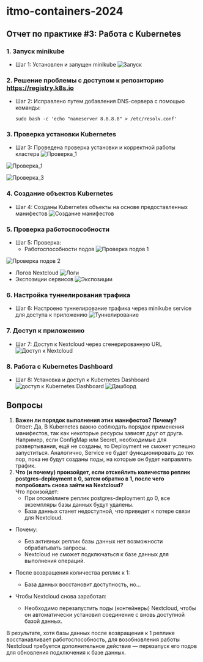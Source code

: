 # itmo-containers-2024
## Отчет по практике #3: Работа с Kubernetes

### 1. Запуск minikube
- Шаг 1: Установлен и запущен minikube
![Запуск](screens\2.jpg)

### 2. Решение проблемы с доступом к репозиторию https://registry.k8s.io
- Шаг 2: Исправлено путем добавления DNS-сервера с помощью команды:
  ```
  sudo bash -c 'echo "nameserver 8.8.8.8" > /etc/resolv.conf'
  ```

### 3. Проверка установки Kubernetes
- Шаг 3: Проведена проверка установки и корректной работы кластера
![Проверка_1](screens\3.jpg)

![Проверка_1](screens\4.jpg)

![Проверка_3](screens\5.jpg)

### 4. Создание объектов Kubernetes
- Шаг 4: Созданы Kubernetes объекты на основе предоставленных манифестов
![Создание манифестов](screens\6.jpg)

### 5. Проверка работоспособности
- Шаг 5: Проверка:
  - Работоспособности подов
![Проверка подов 1](screens\10.jpg)

![Проверка подов 2](screens\11.jpg)
  - Логов Nextcloud
![Логи](screens\7.jpg)
  - Экспозиции сервисов
![Экспозиции](screens\8.jpg)

### 6. Настройка туннелирования трафика
- Шаг 6: Настроено туннелирование трафика через minikube service для доступа к приложению
![Туннелирование](screens\12.jpg)

### 7. Доступ к приложению
- Шаг 7: Доступ к Nextcloud через сгенерированную URL
![Доступ к Nextcloud](screens\13.jpg)

### 8. Работа с Kubernetes Dashboard
- Шаг 8: Установка и доступ к Kubernetes Dashboard
![доступ к Kubernetes Dashboard](screens\13.jpg)
![Дашборд](screens\9.jpg)

## Вопросы
1.  **Важен ли порядок выполнения этих манифестов? Почему?**        
    Ответ: Да, В Kubernetes важно соблюдать порядок применения манифестов, так как некоторые ресурсы зависят друг от друга. Например, если ConfigMap или Secret, необходимые для развертывания, ещё не созданы, то Deployment не сможет успешно запуститься. Аналогично, Service не будет функционировать до тех пор, пока не будут созданы поды, на которые он будет направлять трафик.
2.  **Что (и почему) произойдет, если отскейлить количество реплик postgres-deployment в 0, затем обратно в 1, после чего попробовать снова зайти на Nextcloud?**   
    Что произойдет:
     - При отскейлинге реплик postgres-deployment до 0, все экземпляры базы данных будут удалены.
     - База данных станет недоступной, что приведет к потере связи для Nextcloud.
    
   - Почему:
     - Без активных реплик базы данных нет возможности обрабатывать запросы.
     - Nextcloud не сможет подключаться к базе данных для выполнения операций.

   - После возвращения количества реплик к 1:
     - База данных восстановит доступность, но...
    
   - Чтобы Nextcloud снова заработал:
     - Необходимо перезапустить поды (контейнеры) Nextcloud, чтобы он автоматически установил соединение с вновь доступной базой данных.

   В результате, хотя базы данных после возвращения к 1 реплике восстанавливает работоспособность, для возобновления работы Nextcloud требуется дополнительное действие — перезапуск его подов для обновления подключения к базе данных.